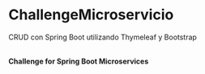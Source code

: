 # ChallengeMicroservicio
CRUD con Spring Boot utilizando Thymeleaf y Bootstrap

<br>
<b>Challenge for Spring Boot Microservices</b><br>
